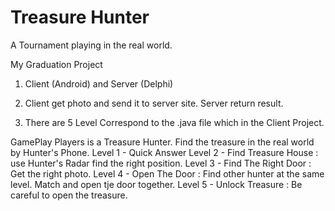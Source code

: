 # Treasure Hunter
A Tournament playing in the real world.

My Graduation Project
  
  1. Client (Android) and Server (Delphi)

  2. Client get photo and send it to server site. Server return result.

  3. There are 5 Level Correspond to the .java file which in the Client Project. 
     
GamePlay 
Players is a Treasure Hunter. Find the treasure in the real world by Hunter's Phone. 
Level 1 - Quick Answer 
Level 2 - Find Treasure House : use Hunter's Radar find the right position.
Level 3 - Find The Right Door : Get the right photo.
Level 4 - Open The Door : Find other hunter at the same level. Match and open tje door together.
Level 5 - Unlock Treasure : Be careful to open the treasure.
        
